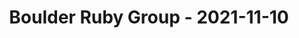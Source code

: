 ---
layout: post
title: Boulder Ruby Group - 2021-11-10
datetime: '2021-11-10T20:00:00-05:00'
name: Boulder Ruby Group
external_url: https://www.meetup.com/boulder_ruby_group/events/278223975/
online_event: false
year_month: 2021-11
---